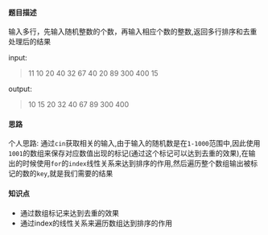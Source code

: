 #### 题目描述 ####

输入多行，先输入随机整数的个数，再输入相应个数的整数,返回多行排序和去重处理后的结果

input:

> 11
> 10
> 20
> 40
> 32
> 67
> 40
> 20
> 89
> 300
> 400
> 15

output:

> 10
> 15
> 20
> 32
> 40
> 67
> 89
> 300
> 400

#### 思路 ####

个人思路: 通过`cin`获取相关的输入,由于输入的随机数是在`1-1000`范围中,因此使用`1001`的数组来保存对应数值出现的标记(通过这个标记可以达到去重的效果),在输出的时候使用`for`的`index`线性关系来达到排序的作用,然后遍历整个数组输出被标记的数的`key`,就是我们需要的结果

#### 知识点 ####

- 通过数组标记来达到去重的效果
- 通过index的线性关系来遍历数组达到排序的作用
